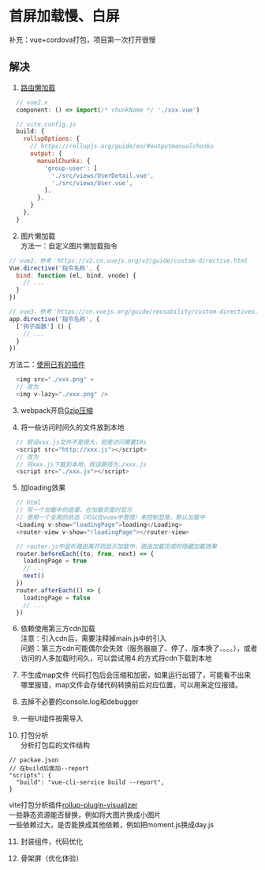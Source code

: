 # 首屏加载慢、白屏
补充：vue+cordova打包，项目第一次打开很慢  
## 解决
1. [路由懒加载](https://router.vuejs.org/zh/guide/advanced/lazy-loading.html)  
```javascript
  // vue2.x
  component: () => import(/* chunkName */ './xxx.vue')

  // vite.config.js
  build: {
    rollupOptions: {
      // https://rollupjs.org/guide/en/#outputmanualchunks
      output: {
        manualChunks: {
          'group-user': [
            './src/views/UserDetail.vue',
            './src/views/User.vue',
          ],
        },
      }
    },
  }
```  

2. 图片懒加载  
方法一：自定义图片懒加载指令
```javascript
// vue2，参考：https://v2.cn.vuejs.org/v2/guide/custom-directive.html
Vue.directive('指令名称', {
  bind: function (el, bind, vnode) {
    // ...
  }
})

// vue3，参考：https://cn.vuejs.org/guide/reusability/custom-directives.html
app.directive('指令名称', {
  ['钩子函数'] () {
    // ...
  }
})
```
方法二：[使用已有的插件](https://github.com/hilongjw/vue-lazyload)  
```javascript
  <img src="./xxx.png" >
  // 改为
  <img v-lazy="./xxx.png" />
```

3. webpack开启[Gzip压缩](https://github.com/webpack-contrib/compression-webpack-plugin)

4. 将一些访问时间久的文件放到本地
```javascript
  // 假设xxx.js文件不是很大，但是访问需要10s
  <script src="http://xxx.js"></script>
  // 改为
  // 将xxx.js下载到本地，假设路径为./xxx.js
  <script src="./xxx.js"></script>
```

5. 加loading效果  
```javascript
  // html
  // 写一个加载中的遮罩，在加载页面时显示
  // 使用一个全局的状态（可以在vuex中管理）来控制显隐，默认加载中
  <Loading v-show="loadingPage">loading</Loading>
  <router-view v-show="!loadingPage"></router-view>

  // router.js中监听路由离开则显示加载中，路由加载完成时隐藏加载效果
  router.beforeEach((to, from, next) => {
    loadingPage = true
    // ...
    next()
  })
  router.afterEach(() => {
    loadingPage = false
    // ...
  })
```

6. 依赖使用第三方cdn加载  
注意：引入cdn后，需要注释掉main.js中的引入  
问题：第三方cdn可能偶尔会失效（服务器崩了、停了、版本换了、。。。），或者访问的人多加载时间久，可以尝试用4.的方式将cdn下载到本地


7. 不生成map文件
代码打包后会压缩和加密，如果运行出错了，可能看不出来哪里报错，map文件会存储代码转换前后对应位置，可以用来定位报错。

8. 去掉不必要的console.log和debugger

9. 一些UI组件按需导入

10. 打包分析  
分析打包后的文件结构
```
// packae.json
// 在build后面加--report
"scripts": {
  "build": "vue-cli-service build --report",
}

```
vite打包分析插件[rollup-plugin-visualizer](https://www.npmjs.com/package/rollup-plugin-visualizer)  
一些静态资源能否替换，例如将大图片换成小图片  
一些依赖过大，是否能换成其他依赖，例如把moment.js换成day.js  


11. 封装组件，代码优化  

12. 骨架屏（优化体验）
